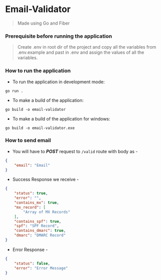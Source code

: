 # Email-Validator

> Made using Go and Fiber

### Prerequisite before running the application

> Create .env in root dir of the project and copy all the variables from .env.example and past in .env and assign the values of all the variables.

### How to run the application

- To run the application in development mode:

```shell
go run .
```

- To make a build of the application:

```shell
go build -o email-validator
```

- To make a build of the application for windows:

```shell
go build -o email-validator.exe
```

### How to send email

- You will have to ***POST*** request to `/valid` route with body as -
```json
{
    "email": "Email"
}
```

- Success Response we receive - 
```json
{
    "status": true,
    "error": "",
    "contains_mx": true,
    "mx_record": [
        "Array of MX Records"
    ],
    "contains_spf": true,
    "spf": "SPF Record",
    "contains_dmarc": true,
    "dmarc": "DMARC Record"
}
```

- Error Response - 
```json
{
    "status": false,
    "error": "Error Message"
}
```

